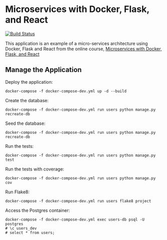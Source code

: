 # Microservices with Docker, Flask, and React

[![Build Status](https://travis-ci.org/rdempsey/testdriven-app.svg?branch=master)](https://travis-ci.org/rdempsey/testdriven-app)

This application is an example of a micro-services architecture using Docker, Flask and React from the online course, [Microservices with Docker, Flask, and React](https://testdriven.io/courses/microservices-with-docker-flask-and-react/)

## Manage the Application

Deploy the application:
```
docker-compose -f docker-compose-dev.yml up -d --build
```

Create the database:
```
docker-compose -f docker-compose-dev.yml run users python manage.py recreate-db
```

Seed the database:
```
docker-compose -f docker-compose-dev.yml run users python manage.py recreate-db
```

Run the tests:
```
docker-compose -f docker-compose-dev.yml run users python manage.py test
```

Run the tests with coverage:
```
docker-compose -f docker-compose-dev.yml run users python manage.py cov
```

Run Flake8:
```
docker-compose -f docker-compose-dev.yml run users flake8 project
```

Access the Postgres container:
```
docker-compose -f docker-compose-dev.yml exec users-db psql -U postgres
# \c users_dev
# select * from users;
```